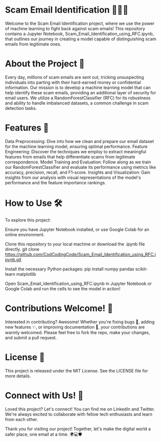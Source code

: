 # Scam Email Identification 🕵️‍♂️📧
Welcome to the Scam Email Identification project, where we use the power of machine learning to fight back against scam emails! This repository contains a Jupyter Notebook, Scam_Email_Identification_using_RFC.ipynb, that outlines our journey in creating a model capable of distinguishing scam emails from legitimate ones.

# About the Project 📘
Every day, millions of scam emails are sent out, tricking unsuspecting individuals into parting with their hard-earned money or confidential information. Our mission is to develop a machine learning model that can help identify these scam emails, providing an additional layer of security for email users. We utilize a RandomForestClassifier (RFC) for its robustness and ability to handle imbalanced datasets, a common challenge in scam detection tasks.

# Features 🌟
Data Preprocessing: Dive into how we clean and prepare our email dataset for the machine learning model, ensuring optimal performance.
Feature Engineering: Discover the techniques we employ to extract meaningful features from emails that help differentiate scams from legitimate correspondence.
Model Training and Evaluation: Follow along as we train our RandomForestClassifier and evaluate its performance using metrics like accuracy, precision, recall, and F1-score.
Insights and Visualization: Gain insights from our analysis with visual representations of the model's performance and the feature importance rankings.
# How to Use 🛠️
To explore this project:

Ensure you have Jupyter Notebook installed, or use Google Colab for an online environment.

Clone this repository to your local machine or download the .ipynb file directly.
git clone https://github.com/CodCodingCode/Scam_Email_Identification_using_RFC.ipynb.git

Install the necessary Python packages:
pip install numpy pandas scikit-learn matplotlib

Open Scam_Email_Identification_using_RFC.ipynb in Jupyter Notebook or Google Colab and run the cells to see the model in action!

# Contributions Welcome! 🙌
Interested in contributing? Awesome! Whether you're fixing bugs 🐛, adding new features ✨, or improving documentation 📄, your contributions are warmly welcomed. Please feel free to fork the repo, make your changes, and submit a pull request.

# License 📜
This project is released under the MIT License. See the LICENSE file for more details.

# Connect with Us! 🤝
Loved this project? Let's connect! You can find me on LinkedIn and Twitter. We're always excited to collaborate with fellow tech enthusiasts and learn from each other.

Thank you for visiting our project! Together, let's make the digital world a safer place, one email at a time. 🌍💻🛡️

